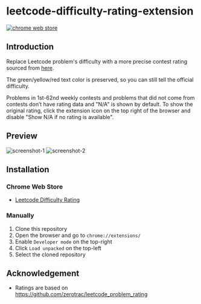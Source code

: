 # leetcode-difficulty-rating-extension

[![chrome web store](https://developer.chrome.com/static/docs/webstore/branding/image/iNEddTyWiMfLSwFD6qGq.png)](https://chrome.google.com/webstore/detail/leetcode-difficulty-ratin/hedijgjklbddpidomdhhngflipnibhca)

## Introduction

Replace Leetcode problem's difficulty with a more precise contest rating sourced from [here](https://github.com/zerotrac/leetcode_problem_rating).

The green/yellow/red text color is preserved, so you can still tell the official difficulty.

Problems in 1st-62nd weekly contests and problems that did not come from contests don’t have rating data and "N/A" is shown by default. To show the original rating, click the extension icon on the top right of the browser and disable "Show N/A if no rating is available".

## Preview

![screenshot-1](/images/screenshot-1.png)
![screenshot-2](/images/screenshot-2.png)

## Installation

### Chrome Web Store

* [Leetcode Difficulty Rating](https://chrome.google.com/webstore/detail/leetcode-difficulty-ratin/hedijgjklbddpidomdhhngflipnibhca)

### Manually

1. Clone this repository
2. Open the browser and go to `chrome://extensions/`
3. Enable `Developer mode` on the top-right
4. Click `Load unpacked` on the top-left
5. Select the cloned repository

## Acknowledgement

* Ratings are based on <https://github.com/zerotrac/leetcode_problem_rating>
